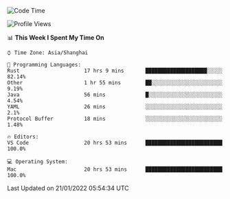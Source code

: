 <!--START_SECTION:waka-->
![Code Time](http://img.shields.io/badge/Code%20Time-939%20hrs%208%20mins-blue)

![Profile Views](http://img.shields.io/badge/Profile%20Views-5-blue)

📊 **This Week I Spent My Time On** 

```text
⌚︎ Time Zone: Asia/Shanghai

💬 Programming Languages: 
Rust                     17 hrs 9 mins       ████████████████████░░░░░   82.14% 
Other                    1 hr 55 mins        ██░░░░░░░░░░░░░░░░░░░░░░░   9.19% 
Java                     56 mins             █░░░░░░░░░░░░░░░░░░░░░░░░   4.54% 
YAML                     26 mins             ░░░░░░░░░░░░░░░░░░░░░░░░░   2.1% 
Protocol Buffer          18 mins             ░░░░░░░░░░░░░░░░░░░░░░░░░   1.48%

🔥 Editors: 
VS Code                  20 hrs 53 mins      █████████████████████████   100.0%

💻 Operating System: 
Mac                      20 hrs 53 mins      █████████████████████████   100.0%

```


 Last Updated on 21/01/2022 05:54:34 UTC
<!--END_SECTION:waka-->
